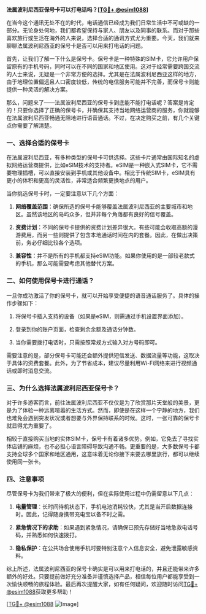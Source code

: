 **法属波利尼西亚保号卡可以打电话吗？[[TG💪+ @esim1088](https://t.me/s/esim1088)]**

在当今这个通讯无处不在的时代，电话通信已经成为我们日常生活中不可或缺的一部分。无论身处何地，我们都希望保持与家人、朋友以及同事的联系。而对于那些喜欢旅行或生活在海外的人来说，选择合适的通讯方式尤为重要。今天，我们就来聊聊法属波利尼西亚的保号卡是否可以用来打电话的问题。

首先，让我们了解一下什么是保号卡。保号卡是一种特殊的SIM卡，它允许用户保留原有的手机号码，同时可以在不同的国家和地区使用。这对于经常需要跨国交流的人士来说，无疑是一个非常方便的选择。尤其是在法属波利尼西亚这样的地方，由于地理位置偏远且人口密度较低，传统的电信服务可能并不完善，而保号卡则能提供一种灵活的解决方案。

那么，问题来了——法属波利尼西亚的保号卡到底能不能打电话呢？答案是肯定的！只要你选择了正确的保号卡，并确保其支持当地网络运营商的服务，你就能够在法属波利尼西亚畅通无阻地进行语音通话。不过，在决定购买之前，有几个关键点你需要了解清楚。

### 一、选择合适的保号卡

在法属波利尼西亚，有多种类型的保号卡可供选择。这些卡片通常由国际知名的虚拟网络运营商提供，比如eSIM技术的支持者。eSIM是一种嵌入式SIM卡，它不需要物理插槽，可以直接安装到手机或其他设备中。相比于传统SIM卡，eSIM具有更小的体积和更高的灵活性，非常适合频繁更换地点的用户。

当你挑选保号卡时，一定要注意以下几个方面：

1. **网络覆盖范围**：确保所选的保号卡能够覆盖法属波利尼西亚的主要城市和地区。虽然该地区的岛屿众多，但并非每个角落都有良好的信号覆盖。
   
2. **资费计划**：不同的保号卡提供的资费计划差异很大。有些可能会收取高额的漫游费用，而另一些则提供了包含本地通话时间在内的套餐。因此，在做出决策前，务必仔细比较各个选项。

3. **兼容性**：并不是所有的手机都支持eSIM功能。如果你使用的是一部较老款式的手机，那么可能需要考虑其他替代方案。

### 二、如何使用保号卡进行通话？

一旦你成功激活了你的保号卡，就可以开始享受便捷的语音通话服务了。具体的操作步骤如下：

1. 将保号卡插入支持的设备（如果是eSIM，则需通过手机设置界面添加）。
   
2. 登录到你的账户页面，检查剩余余额及通话分钟数。
   
3. 当你需要拨打电话时，只需按照常规方式输入对方号码即可。

需要注意的是，部分保号卡可能还会额外提供短信发送、数据流量等功能，这取决于具体的资费套餐。此外，为了节省成本，建议尽量利用Wi-Fi网络来进行视频通话或即时消息交流。

### 三、为什么选择法属波利尼西亚保号卡？

对于许多游客而言，前往法属波利尼西亚不仅仅是为了欣赏那片天堂般的美景，更是为了体验一种远离喧嚣的生活方式。然而，即使是在这样一个宁静的地方，我们也难免会遇到突发状况或者想要与外界保持联系的时候。这时，一张可靠的保号卡就显得尤为重要了。

相较于直接购买当地的实体SIM卡，保号卡有着诸多优势。例如，它免去了寻找实体店铺的麻烦，也不必担心语言障碍导致沟通不畅。更重要的是，大多数保号卡都支持全球多个国家和地区通用，这意味着无论你接下来要去哪里旅行，都可以继续使用同一张卡。

### 四、注意事项

尽管保号卡为我们带来了极大的便利，但在实际使用过程中仍需留意以下几点：

1. **电量管理**：长时间待机状态下，手机电池消耗较快，尤其是当开启数据连接时。因此，记得随身携带充电宝以备不时之需。

2. **紧急情况下的求助**：如果遇到紧急情况，请确保已预先存储好当地急救电话号码，并熟悉如何快速拨打。

3. **隐私保护**：在公共场合使用手机时要特别注意个人信息安全，避免泄露敏感资料。

综上所述，法属波利尼西亚的保号卡确实是可以用来打电话的，并且还能带来许多额外的好处。只要提前做好充分准备并谨慎选择产品，相信每位用户都能享受到一次愉快顺畅的旅程体验。最后再次提醒大家，如有任何疑问，欢迎随时访问[TG💪+ @esim1088](https://t.me/s/esim1088)获取更多帮助！

[[TG💪+ @esim1088](https://t.me/s/esim1088) ![Image](https://i.postimg.cc/4NQfJmqS/Snipaste-2025-05-13-00-14-12.png)]